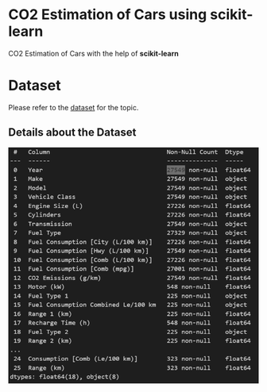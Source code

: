 # CO2 Estimation of Cars using scikit-learn
CO2 Estimation of Cars with the help of **scikit-learn**

# Dataset
Please refer to the [dataset](https://open.canada.ca/data/en/dataset/98f1a129-f628-4ce4-b24d-6f16bf24dd64/resource/b6100f60-5e63-437d-b122-db76c467c0a7) for the topic. 

## Details about the Dataset

![](images/Dataset.PNG)